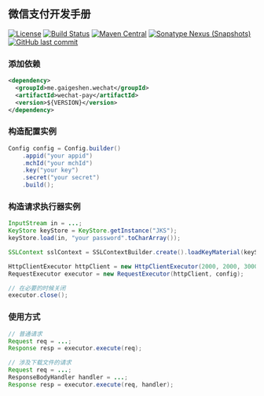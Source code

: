 ## 微信支付开发手册

[![License](http://img.shields.io/:license-apache-brightgreen.svg)](http://www.apache.org/licenses/LICENSE-2.0.html)
[![Build Status](https://travis-ci.org/gaigeshen/wechat-pay.svg?branch=develop)](https://travis-ci.org/gaigeshen/wechat-pay)
[![Maven Central](https://img.shields.io/maven-central/v/me.gaigeshen.wechat/wechat-pay.svg)](http://mvnrepository.com/artifact/me.gaigeshen.wechat/wechat-pay)
[![Sonatype Nexus (Snapshots)](https://img.shields.io/nexus/s/https/oss.sonatype.org/me.gaigeshen.wechat/wechat-pay.svg)](https://oss.sonatype.org/content/repositories/snapshots/me/gaigeshen/wechat/wechat-pay)
[![GitHub last commit](https://img.shields.io/github/last-commit/gaigeshen/wechat-pay.svg)](https://github.com/gaigeshen/wechat-pay/commits)
### 添加依赖

```xml
<dependency>
  <groupId>me.gaigeshen.wechat</groupId>
  <artifactId>wechat-pay</artifactId>
  <version>${VERSION}</version>
</dependency>
```

### 构造配置实例

```java
Config config = Config.builder()
    .appid("your appid")
    .mchId("your mchId")
    .key("your key")
    .secret("your secret")
    .build();
```
### 构造请求执行器实例

```java
InputStream in = ...;
KeyStore keyStore = KeyStore.getInstance("JKS");
keyStore.load(in, "your password".toCharArray());

SSLContext sslContext = SSLContextBuilder.create().loadKeyMaterial(keyStore, "your password".toCharArray()

HttpClientExecutor httpClient = new HttpClientExecutor(2000, 2000, 3000, sslContext);
RequestExecutor executor = new RequestExecutor(httpClient, config);

// 在必要的时候关闭
executor.close();
```
### 使用方式

```java
// 普通请求
Request req = ...;
Response resp = executor.execute(req);

// 涉及下载文件的请求
Request req = ...;
ResponseBodyHandler handler = ...;
Response resp = executor.execute(req, handler);
```